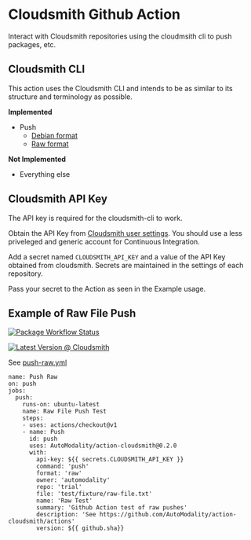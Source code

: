 # Cloudsmith Github Action
Interact with Cloudsmith repositories using the cloudmsith cli
to push packages, etc.

## Cloudsmith CLI 
This action uses the Cloudsmith CLI and intends to be as similar
to its structure and terminology as possible.  

**Implemented**
* Push
  * [Debian format](https://cloudsmith.io/l/deb-repository/)
  * [Raw format](https://cloudsmith.io/f/raw_file_repositories/)

**Not Implemented**
* Everything else

## Cloudsmith API Key

The API key is required for the cloudsmith-cli to work.  

Obtain the API Key from [Cloudsmith user settings](https://cloudsmith.io/user/settings/api/). You should use a less priveleged and generic account for Continuous Integration. 

Add a secret named `CLOUDSMITH_API_KEY` and a value of the API Key obtained from cloudsmith.  Secrets are maintained in the settings of each repository. 

Pass your secret to the Action as seen in the Example usage.



## Example of Raw File Push

[
![Package Workflow Status](https://github.com/AutoModality/action-cloudsmith/workflows/Push%20Raw/badge.svg)](https://github.com/AutoModality/action-cloudsmith/actions?query=workflow%3A%22Push+Raw%22)


[![Latest Version @ Cloudsmith](https://api-prd.cloudsmith.io/badges/version/automodality/trial/raw/Raw%20Test/latest/x/?render=true&badge_token=gAAAAABeClEKOQZCVujPlMzTyVCuImA8NXf-MnlI5GvpESmdpZBDK59OsgPrQlkyYqpbM60QvPeFLOVyJNuG7KW2AS756ghSurzX_5bSA3p28fbDVb31k6I%3D)](https://cloudsmith.io/~automodality/repos/trial/packages/detail/raw/Raw%2520Test/latest/)

See [push-raw.yml](.github/workflows/push-raw.yml)
```
name: Push Raw
on: push
jobs:
  push:
    runs-on: ubuntu-latest
    name: Raw File Push Test
    steps:
    - uses: actions/checkout@v1
    - name: Push
      id: push
      uses: AutoModality/action-cloudsmith@0.2.0
      with:
        api-key: ${{ secrets.CLOUDSMITH_API_KEY }}
        command: 'push'
        format: 'raw'
        owner: 'automodality'
        repo: 'trial'
        file: 'test/fixture/raw-file.txt' 
        name: 'Raw Test'
        summary: 'Github Action test of raw pushes'
        description: 'See https://github.com/AutoModality/action-cloudsmith/actions'
        version: ${{ github.sha}}

```